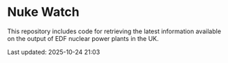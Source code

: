 # Nuke Watch

This repository includes code for retrieving the latest information available on the output of EDF nuclear power plants in the UK.

Last updated: 2025-10-24 21:03